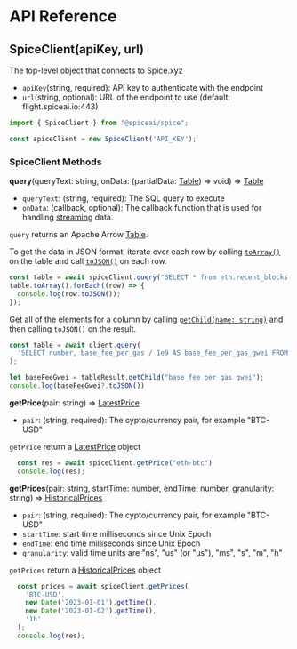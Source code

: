 # API Reference

## SpiceClient(apiKey, url)

The top-level object that connects to Spice.xyz

* `apiKey`(string, required): API key to authenticate with the endpoint
* `url`(string, optional): URL of the endpoint to use (default: flight.spiceai.io:443)

```javascript
import { SpiceClient } from "@spiceai/spice";

const spiceClient = new SpiceClient('API_KEY');
```

### SpiceClient Methods

**query**(queryText: string, onData: (partialData: [Table](https://arrow.apache.org/docs/js/classes/Arrow\_dom.Table.html)) => void) => [Table](https://arrow.apache.org/docs/js/classes/Arrow\_dom.Table.html)

* `queryText`: (string, required): The SQL query to execute
* `onData`: (callback, optional): The callback function that is used for handling [streaming](streaming.md) data.

`query` returns an Apache Arrow [Table](https://arrow.apache.org/docs/js/classes/Arrow\_dom.Table.html).

To get the data in JSON format, iterate over each row by calling [`toArray()`](https://arrow.apache.org/docs/js/classes/Arrow\_dom.Table.html#toArray) on the table and call [`toJSON()`](https://arrow.apache.org/docs/js/classes/Arrow\_dom.StructRow.html#toJSON) on each row.

```javascript
const table = await spiceClient.query("SELECT * from eth.recent_blocks LIMIT 10")
table.toArray().forEach((row) => {
  console.log(row.toJSON());
});
```

Get all of the elements for a column by calling [`getChild(name: string)`](https://arrow.apache.org/docs/js/classes/Arrow\_dom.Table.html#getChild) and then calling `toJSON()` on the result.

```javascript
const table = await client.query(
  'SELECT number, base_fee_per_gas / 1e9 AS base_fee_per_gas_gwei FROM eth.recent_blocks limit 3'
);

let baseFeeGwei = tableResult.getChild("base_fee_per_gas_gwei");
console.log(baseFeeGwei?.toJSON())
```

**getPrice**(pair: string) => [LatestPrice](https://github.com/spiceai/spice.js/blob/trunk/src/interfaces.ts#L40)

* `pair`: (string, required): The cypto/currency pair, for example "BTC-USD"

`getPrice` return a [LatestPrice](https://github.com/spiceai/spice.js/blob/trunk/src/interfaces.ts#L40) object

```javascript
  const res = await spiceClient.getPrice("eth-btc")
  console.log(res);
```

**getPrices**(pair: string, startTime: number, endTime: number, granularity: string) => [HistoricalPrices](https://github.com/spiceai/spice.js/blob/trunk/src/interfaces.ts#L32)

* `pair`: (string, required): The cypto/currency pair, for example "BTC-USD"
* `startTime`: start time milliseconds since Unix Epoch
* `endTime`: end time milliseconds since Unix Epoch
* `granularity`: valid time units are "ns", "us" (or "µs"), "ms", "s", "m", "h"

`getPrices` return a [HistoricalPrices](https://github.com/spiceai/spice.js/blob/trunk/src/interfaces.ts#L32) object

```javascript
  const prices = await spiceClient.getPrices(
    'BTC-USD',
    new Date('2023-01-01').getTime(),
    new Date('2023-01-02').getTime(),
    '1h'
  );
  console.log(res);
```
